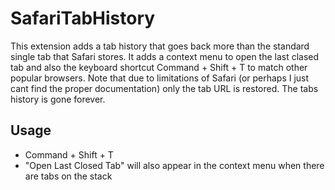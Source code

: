 SafariTabHistory
================


This extension adds a tab history that goes back more than the standard single tab that Safari stores. It adds a context menu to open the last clased tab and also the keyboard shortcut Command + Shift + T to match other popular browsers. Note that due to limitations of Safari (or perhaps I just cant find the proper documentation) only the tab URL is restored. The tabs history is gone forever.



Usage
---
- Command + Shift + T
- "Open Last Closed Tab" will also appear in the context menu when there are tabs on the stack
